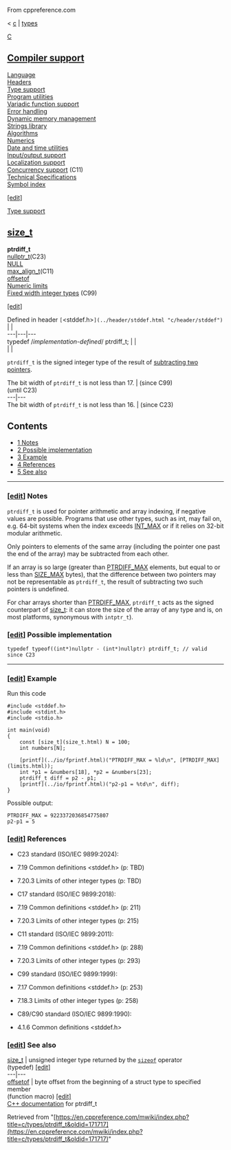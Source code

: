 From cppreference.com

< [c](../../c.html "c")‎ | [types](../types.html "c/types")

[ C](../../c.html "c")

[Compiler support](../compiler_support.html "c/compiler support")  
---  
[Language](../language.html "c/language")  
[Headers](../header.html "c/header")  
[Type support](../types.html "c/types")  
[Program utilities](../program.html "c/program")  
[Variadic function support](../variadic.html "c/variadic")  
[Error handling](../error.html "c/error")  
[Dynamic memory management](../memory.html "c/memory")  
[Strings library](../string.html "c/string")  
[Algorithms](../algorithm.html "c/algorithm")  
[Numerics](../numeric.html "c/numeric")  
[Date and time utilities](../chrono.html "c/chrono")  
[Input/output support](../io.html "c/io")  
[Localization support](../locale.html "c/locale")  
[Concurrency support](../thread.html "c/thread") (C11)  
[Technical Specifications](../experimental.html "c/experimental")  
[Symbol index](../index.html "c/symbol index")  
  
[[edit]](https://en.cppreference.com/mwiki/index.php?title=Template:c/navbar_content&action=edit)

[ Type support](../types.html "c/types")

[size_t](size_t.html "c/types/size t")  
---  
**ptrdiff_t**  
[nullptr_t](nullptr_t.html "c/types/nullptr t")(C23)  
[NULL](NULL.html "c/types/NULL")  
[max_align_t](max_align_t.html "c/types/max align t")(C11)  
[offsetof](offsetof.html "c/types/offsetof")  
[ Numeric limits](limits.html "c/types/limits")  
[ Fixed width integer types](integer.html "c/types/integer") (C99)  
  
[[edit]](https://en.cppreference.com/mwiki/index.php?title=Template:c/types/navbar_content&action=edit)

Defined in header `[`<stddef.h>`](../header/stddef.html "c/header/stddef")` |  |   
---|---|---  
typedef /*implementation-defined*/ ptrdiff_t; |  |   
| |   
  
`ptrdiff_t` is the signed integer type of the result of [subtracting two pointers](../language/operator_arithmetic.html#Pointer_arithmetic "c/language/operator arithmetic"). 

The bit width of `ptrdiff_t` is not less than 17.  | (since C99)  
(until C23)  
---|---  
The bit width of `ptrdiff_t` is not less than 16.  | (since C23)  
  
## Contents

  * [1 Notes](ptrdiff_t.html#Notes)
  * [2 Possible implementation](ptrdiff_t.html#Possible_implementation)
  * [3 Example](ptrdiff_t.html#Example)
  * [4 References](ptrdiff_t.html#References)
  * [5 See also](ptrdiff_t.html#See_also)

  
---  
  
### [[edit](https://en.cppreference.com/mwiki/index.php?title=c/types/ptrdiff_t&action=edit&section=1 "Edit section: Notes")] Notes

`ptrdiff_t` is used for pointer arithmetic and array indexing, if negative values are possible. Programs that use other types, such as int, may fail on, e.g. 64-bit systems when the index exceeds [INT_MAX](limits.html "c/types/limits") or if it relies on 32-bit modular arithmetic. 

Only pointers to elements of the same array (including the pointer one past the end of the array) may be subtracted from each other. 

If an array is so large (greater than [PTRDIFF_MAX](limits.html "c/types/limits") elements, but equal to or less than [SIZE_MAX](limits.html "c/types/limits") bytes), that the difference between two pointers may not be representable as `ptrdiff_t`, the result of subtracting two such pointers is undefined. 

For char arrays shorter than [PTRDIFF_MAX](limits.html "c/types/limits"), `ptrdiff_t` acts as the signed counterpart of [size_t](size_t.html "c/types/size t"): it can store the size of the array of any type and is, on most platforms, synonymous with `intptr_t`). 

### [[edit](https://en.cppreference.com/mwiki/index.php?title=c/types/ptrdiff_t&action=edit&section=2 "Edit section: Possible implementation")] Possible implementation
    
    
    typedef typeof((int*)nullptr - (int*)nullptr) ptrdiff_t; // valid since C23  
  
---  
  
### [[edit](https://en.cppreference.com/mwiki/index.php?title=c/types/ptrdiff_t&action=edit&section=3 "Edit section: Example")] Example

Run this code
    
    
    #include <stddef.h>
    #include <stdint.h>
    #include <stdio.h>
     
    int main(void)
    {
        const [size_t](size_t.html) N = 100;
        int numbers[N];
     
        [printf](../io/fprintf.html)("PTRDIFF_MAX = %ld\n", [PTRDIFF_MAX](limits.html));
        int *p1 = &numbers[18], *p2 = &numbers[23];
        ptrdiff_t diff = p2 - p1;
        [printf](../io/fprintf.html)("p2-p1 = %td\n", diff);
    }

Possible output: 
    
    
    PTRDIFF_MAX = 9223372036854775807
    p2-p1 = 5

### [[edit](https://en.cppreference.com/mwiki/index.php?title=c/types/ptrdiff_t&action=edit&section=4 "Edit section: References")] References

  * C23 standard (ISO/IEC 9899:2024): 



    

  * 7.19 Common definitions <stddef.h> (p: TBD) 



    

  * 7.20.3 Limits of other integer types (p: TBD) 



  * C17 standard (ISO/IEC 9899:2018): 



    

  * 7.19 Common definitions <stddef.h> (p: 211) 



    

  * 7.20.3 Limits of other integer types (p: 215) 



  * C11 standard (ISO/IEC 9899:2011): 



    

  * 7.19 Common definitions <stddef.h> (p: 288) 



    

  * 7.20.3 Limits of other integer types (p: 293) 



  * C99 standard (ISO/IEC 9899:1999): 



    

  * 7.17 Common definitions <stddef.h> (p: 253) 



    

  * 7.18.3 Limits of other integer types (p: 258) 



  * C89/C90 standard (ISO/IEC 9899:1990): 



    

  * 4.1.6 Common definitions <stddef.h>



### [[edit](https://en.cppreference.com/mwiki/index.php?title=c/types/ptrdiff_t&action=edit&section=5 "Edit section: See also")] See also

[ size_t](size_t.html "c/types/size t") |  unsigned integer type returned by the [`sizeof`](../language/sizeof.html "c/language/sizeof") operator   
(typedef) [[edit]](https://en.cppreference.com/mwiki/index.php?title=Template:c/types/dsc_size_t&action=edit)  
---|---  
[ offsetof](offsetof.html "c/types/offsetof") |  byte offset from the beginning of a struct type to specified member   
(function macro) [[edit]](https://en.cppreference.com/mwiki/index.php?title=Template:c/types/dsc_offsetof&action=edit)  
[C++ documentation](../../cpp/types/ptrdiff_t.html "cpp/types/ptrdiff t") for ptrdiff_t  
  
Retrieved from "[https://en.cppreference.com/mwiki/index.php?title=c/types/ptrdiff_t&oldid=171717](https://en.cppreference.com/mwiki/index.php?title=c/types/ptrdiff_t&oldid=171717)" 

